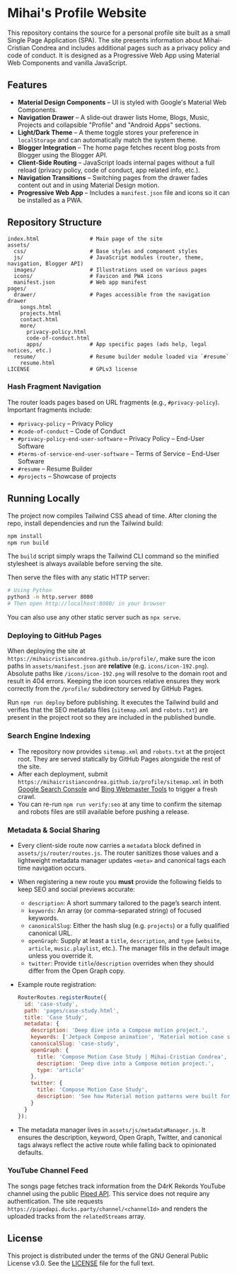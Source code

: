 # Mihai's Profile Website

This repository contains the source for a personal profile site built as a small Single Page Application (SPA). The site presents information about Mihai-Cristian Condrea and includes additional pages such as a privacy policy and code of conduct. It is designed as a Progressive Web App using Material Web Components and vanilla JavaScript.

## Features

- **Material Design Components** – UI is styled with Google's Material Web Components.
- **Navigation Drawer** – A slide‑out drawer lists Home, Blogs, Music, Projects and collapsible "Profile" and "Android Apps" sections.
- **Light/Dark Theme** – A theme toggle stores your preference in `localStorage` and can automatically match the system theme.
- **Blogger Integration** – The home page fetches recent blog posts from Blogger using the Blogger API.
- **Client‑Side Routing** – JavaScript loads internal pages without a full reload (privacy policy, code of conduct, app related info, etc.).
- **Navigation Transitions** – Switching pages from the drawer fades content out
  and in using Material Design motion.
- **Progressive Web App** – Includes a `manifest.json` file and icons so it can be installed as a PWA.

## Repository Structure

```
index.html                # Main page of the site
assets/
  css/                    # Base styles and component styles
  js/                     # JavaScript modules (router, theme, navigation, Blogger API)
  images/                 # Illustrations used on various pages
  icons/                  # Favicon and PWA icons
  manifest.json           # Web app manifest
pages/
  drawer/                 # Pages accessible from the navigation drawer
    songs.html
    projects.html
    contact.html
    more/
      privacy-policy.html
      code-of-conduct.html
      apps/               # App specific pages (ads help, legal notices, etc.)
  resume/                 # Resume builder module loaded via `#resume`
    resume.html
LICENSE                   # GPLv3 license
```

### Hash Fragment Navigation

The router loads pages based on URL fragments (e.g., `#privacy-policy`). Important fragments include:

- `#privacy-policy` – Privacy Policy
- `#code-of-conduct` – Code of Conduct
- `#privacy-policy-end-user-software` – Privacy Policy – End-User Software
- `#terms-of-service-end-user-software` – Terms of Service – End-User Software
- `#resume` – Resume Builder
- `#projects` – Showcase of projects

## Running Locally

The project now compiles Tailwind CSS ahead of time. After cloning the repo, install dependencies and run the Tailwind build:

```bash
npm install
npm run build
```

The `build` script simply wraps the Tailwind CLI command so the minified stylesheet is always available before serving the site.

Then serve the files with any static HTTP server:

```bash
# Using Python
python3 -m http.server 8080
# Then open http://localhost:8080/ in your browser
```

You can also use any other static server such as `npx serve`.

### Deploying to GitHub Pages

When deploying the site at
`https://mihaicristiancondrea.github.io/profile/`, make sure the icon
paths in `assets/manifest.json` are **relative** (e.g.
`icons/icon-192.png`). Absolute paths like `/icons/icon-192.png` will
resolve to the domain root and result in 404 errors. Keeping the icon
sources relative ensures they work correctly from the `/profile/`
subdirectory served by GitHub Pages.

Run `npm run deploy` before publishing. It executes the Tailwind build and
verifies that the SEO metadata files (`sitemap.xml` and `robots.txt`) are present
in the project root so they are included in the published bundle.

### Search Engine Indexing

- The repository now provides `sitemap.xml` and `robots.txt` at the project root.
  They are served statically by GitHub Pages alongside the rest of the site.
- After each deployment, submit `https://mihaicristiancondrea.github.io/profile/sitemap.xml`
  in both [Google Search Console](https://search.google.com/search-console/about) and
  [Bing Webmaster Tools](https://www.bing.com/webmasters/about) to trigger a fresh crawl.
- You can re-run `npm run verify:seo` at any time to confirm the sitemap and robots files
  are still available before pushing a release.

### Metadata & Social Sharing

- Every client-side route now carries a `metadata` block defined in
  `assets/js/router/routes.js`. The router sanitizes those values and
  a lightweight metadata manager updates `<meta>` and canonical tags each
  time navigation occurs.
- When registering a new route you **must** provide the following fields to
  keep SEO and social previews accurate:
  - `description`: A short summary tailored to the page’s search intent.
  - `keywords`: An array (or comma-separated string) of focused keywords.
  - `canonicalSlug`: Either the hash slug (e.g. `projects`) or a fully
    qualified canonical URL.
  - `openGraph`: Supply at least a `title`, `description`, and `type`
    (`website`, `article`, `music.playlist`, etc.). The manager fills in the
    default image unless you override it.
  - `twitter`: Provide `title`/`description` overrides when they should differ
    from the Open Graph copy.
- Example route registration:

  ```js
  RouterRoutes.registerRoute({
    id: 'case-study',
    path: 'pages/case-study.html',
    title: 'Case Study',
    metadata: {
      description: 'Deep dive into a Compose motion project.',
      keywords: ['Jetpack Compose animation', 'Material motion case study'],
      canonicalSlug: 'case-study',
      openGraph: {
        title: 'Compose Motion Case Study | Mihai-Cristian Condrea',
        description: 'Deep dive into a Compose motion project.',
        type: 'article'
      },
      twitter: {
        title: 'Compose Motion Case Study',
        description: 'See how Material motion patterns were built for Android.'
      }
    }
  });
  ```

- The metadata manager lives in `assets/js/metadataManager.js`. It ensures
  the description, keyword, Open Graph, Twitter, and canonical tags always
  reflect the active route while falling back to opinionated defaults.

### YouTube Channel Feed

The songs page fetches track information from the D4rK Rekords YouTube channel
using the public [Piped API](https://github.com/TeamPiped/Piped). This service
does not require any authentication. The site requests
`https://pipedapi.ducks.party/channel/<channelId>` and renders the uploaded
tracks from the `relatedStreams` array.

## License

This project is distributed under the terms of the GNU General Public License v3.0. See the [LICENSE](LICENSE) file for the full text.
